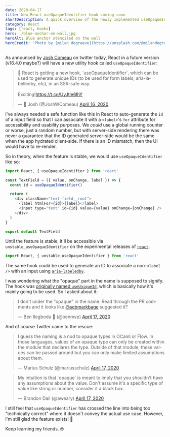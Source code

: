 ```yaml
---
date: 2020-04-17
title: New React useOpaqueIdentifier hook coming soon
shortDescription: A quick overview of the newly implemented useOpaqueIdentifier hook and when you would want to use it
category: React
tags: [react, hooks]
hero: ./blue-anchor-on-wall.jpg
heroAlt: Blue anchor stenciled on the wall
heroCredit: 'Photo by [milan degraeve](https://unsplash.com/@milandegraeve)'
---
```


As announced by [Josh Comeau](https://twitter.com/JoshWComeau) on twitter today, React in a future version (v16.4.0 maybe?) will have a new utility hook called `useOpaqueIdentifier`:

<blockquote class="twitter-tweet"><p lang="en" dir="ltr">🌠 React is getting a new hook, `useOpaqueIdentifier`, which can be used to generate unique IDs (to be used for form labels, aria-labelledby, etc), in an SSR-safe way.<br><br>Exciting!<a href="https://t.co/UyJtle6IhY">https://t.co/UyJtle6IhY</a></p>&mdash; 💫 Josh (@JoshWComeau) <a href="https://twitter.com/JoshWComeau/status/1250843977194094592?ref_src=twsrc%5Etfw">April 16, 2020</a></blockquote>

I've always needed a safe function like this in React to auto-generate the `id` of a input field so that I can associate it with a `<label>`'s `for` attribute for accessibility and usability purposes. We _could_ use a global running counter or worse, just a random number, but with server-side rendering there was never a guarantee that the ID generated server-side would be the same when the app hydrated client-side. If there is an ID mismatch, then the UI would have to re-render.

So in theory, when the feature is stable, we would use `useOpaqueIdentifier` like so:

```js
import React, { useOpaqueIdentifier } from 'react'

const TextField = ({ value, onChange, label }) => {
  const id = useOpaqueIdentifier()

  return (
    <div className="text-field__root">
      <label htmlFor={id}>{label}</label>
      <input type="text" id={id} value={value} onChange={onChange} />
    </div>
  )
}

export default TextField
```

Until the feature is stable, it'll be accessible via `unstable_useOpaqueIdentifier` on the experimental releases of [`react`](https://www.npmjs.com/package/react):

```js
import React, { unstable_useOpaqueIdentifier } from 'react'
```

The same hook could be used to generate an ID to associate a non-`<label />` with an input using [`aria-labeledby`](https://developer.mozilla.org/en-US/docs/Web/Accessibility/ARIA/ARIA_Techniques/Using_the_aria-labelledby_attribute).

I was wondering what the "opaque" part in the name is supposed to signify. The hook was [originally named `useUniqueId`](https://github.com/facebook/react/pull/17322), which is basically how it's mainly going to be used. So I asked about it:

<blockquote class="twitter-tweet"><p lang="en" dir="ltr">I don&#39;t under the &quot;opaque&quot; in the name. Read through the PR comments and it looks like <a href="https://twitter.com/sebmarkbage?ref_src=twsrc%5Etfw">@sebmarkbage</a> suggested it?</p>&mdash; Ben Ilegbodu 🏀 (@benmvp) <a href="https://twitter.com/benmvp/status/1251166898244317185?ref_src=twsrc%5Etfw">April 17, 2020</a></blockquote>

And of course Twitter came to the rescue:

<blockquote class="twitter-tweet"><p lang="en" dir="ltr">I guess the naming is a nod to opaque types in OCaml or Flow. In those languages, values of an opaque type can only be created within the module that declares the type. Outside of that module, these values can be passed around but you can only make limited assumptions about them.</p>&mdash; Marius Schulz (@mariusschulz) <a href="https://twitter.com/mariusschulz/status/1251199837506277385?ref_src=twsrc%5Etfw">April 17, 2020</a></blockquote>

<blockquote class="twitter-tweet"><p lang="en" dir="ltr">My intuition is that `opaque` is meant to imply that you shouldn&#39;t have any assumptions about the value. Don&#39;t assume it&#39;s a specific type of value like string or number, consider it a black box.</p>&mdash; Brandon Dail (@aweary) <a href="https://twitter.com/aweary/status/1251202762836021249?ref_src=twsrc%5Etfw">April 17, 2020</a></blockquote>

I still feel that `useOpaqueIdentifier` has crossed the line into being too "technically correct" where it doesn't convey the actual use case. However, I'm still glad the feature exists! 🎉

Keep learning my friends. 🤓
